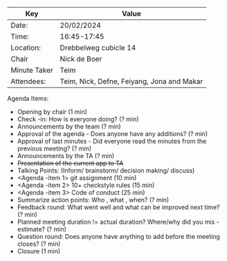 | Key | Value |
| --- | --- |
| Date: | 20/02/2024 |
| Time: | 16:45-17:45 |
| Location: | Drebbelweg cubicle 14 |
| Chair | Nick de Boer |
| Minute Taker | Teim |
| Attendees: | Teim, Nick, Defne, Feiyang, Jona and Makar |
Agenda Items:
- Opening by chair (1 min)
- Check -in: How is everyone doing? (? min)
- Announcements by the team (? min)
- Approval of the agenda - Does anyone have any additions? (? min)
- Approval of last minutes - Did everyone read the minutes from the previous meeting? (? min)
- Announcements by the TA (? min)
- <s>Presentation of the current app to TA </s>
- Talking Points: (Inform/ brainstorm/ decision making/ discuss)
- <Agenda -item 1> git assignment (10 min)
- <Agenda -item 2> 10+ checkstyle rules (15 min)
- <Agenda -item 3> Code of conduct (25 min)
- Summarize action points: Who , what , when? (? min)
- Feedback round: What went well and what can be improved next time? (? min)
- Planned meeting duration != actual duration? Where/why did you mis -estimate? (? min)
- Question round: Does anyone have anything to add before the meeting closes? (? min)
- Closure (1 min)